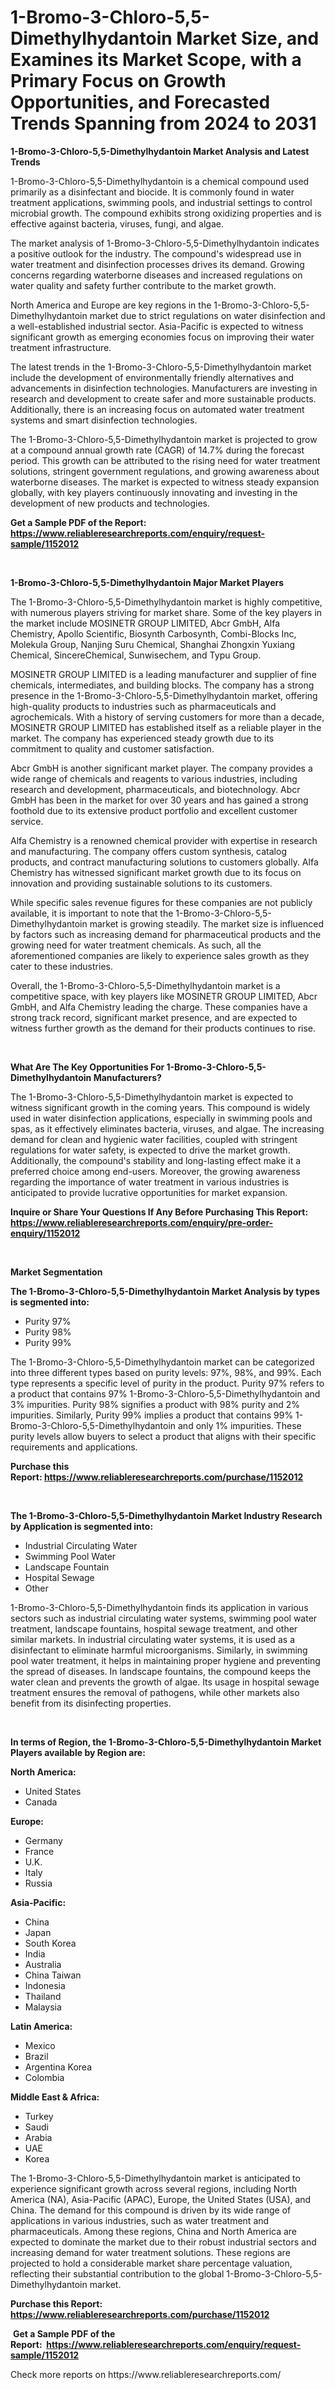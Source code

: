 <p><h1>1-Bromo-3-Chloro-5,5-Dimethylhydantoin Market Size, and Examines its Market Scope, with a Primary Focus on Growth Opportunities, and Forecasted Trends Spanning from 2024 to 2031</h1></p><p><strong>1-Bromo-3-Chloro-5,5-Dimethylhydantoin Market Analysis and Latest Trends</strong></p>
<p><p>1-Bromo-3-Chloro-5,5-Dimethylhydantoin is a chemical compound used primarily as a disinfectant and biocide. It is commonly found in water treatment applications, swimming pools, and industrial settings to control microbial growth. The compound exhibits strong oxidizing properties and is effective against bacteria, viruses, fungi, and algae.</p><p>The market analysis of 1-Bromo-3-Chloro-5,5-Dimethylhydantoin indicates a positive outlook for the industry. The compound's widespread use in water treatment and disinfection processes drives its demand. Growing concerns regarding waterborne diseases and increased regulations on water quality and safety further contribute to the market growth.</p><p>North America and Europe are key regions in the 1-Bromo-3-Chloro-5,5-Dimethylhydantoin market due to strict regulations on water disinfection and a well-established industrial sector. Asia-Pacific is expected to witness significant growth as emerging economies focus on improving their water treatment infrastructure.</p><p>The latest trends in the 1-Bromo-3-Chloro-5,5-Dimethylhydantoin market include the development of environmentally friendly alternatives and advancements in disinfection technologies. Manufacturers are investing in research and development to create safer and more sustainable products. Additionally, there is an increasing focus on automated water treatment systems and smart disinfection technologies.</p><p>The 1-Bromo-3-Chloro-5,5-Dimethylhydantoin market is projected to grow at a compound annual growth rate (CAGR) of 14.7% during the forecast period. This growth can be attributed to the rising need for water treatment solutions, stringent government regulations, and growing awareness about waterborne diseases. The market is expected to witness steady expansion globally, with key players continuously innovating and investing in the development of new products and technologies.</p></p>
<p><strong>Get a Sample PDF of the Report:&nbsp; <a href="https://www.reliableresearchreports.com/enquiry/request-sample/1152012">https://www.reliableresearchreports.com/enquiry/request-sample/1152012</a></strong></p>
<p>&nbsp;</p>
<p><strong>1-Bromo-3-Chloro-5,5-Dimethylhydantoin Major Market Players</strong></p>
<p><p>The 1-Bromo-3-Chloro-5,5-Dimethylhydantoin market is highly competitive, with numerous players striving for market share. Some of the key players in the market include MOSINETR GROUP LIMITED, Abcr GmbH, Alfa Chemistry, Apollo Scientific, Biosynth Carbosynth, Combi-Blocks Inc, Molekula Group, Nanjing Suru Chemical, Shanghai Zhongxin Yuxiang Chemical, SincereChemical, Sunwisechem, and Typu Group.</p><p>MOSINETR GROUP LIMITED is a leading manufacturer and supplier of fine chemicals, intermediates, and building blocks. The company has a strong presence in the 1-Bromo-3-Chloro-5,5-Dimethylhydantoin market, offering high-quality products to industries such as pharmaceuticals and agrochemicals. With a history of serving customers for more than a decade, MOSINETR GROUP LIMITED has established itself as a reliable player in the market. The company has experienced steady growth due to its commitment to quality and customer satisfaction.</p><p>Abcr GmbH is another significant market player. The company provides a wide range of chemicals and reagents to various industries, including research and development, pharmaceuticals, and biotechnology. Abcr GmbH has been in the market for over 30 years and has gained a strong foothold due to its extensive product portfolio and excellent customer service.</p><p>Alfa Chemistry is a renowned chemical provider with expertise in research and manufacturing. The company offers custom synthesis, catalog products, and contract manufacturing solutions to customers globally. Alfa Chemistry has witnessed significant market growth due to its focus on innovation and providing sustainable solutions to its customers.</p><p>While specific sales revenue figures for these companies are not publicly available, it is important to note that the 1-Bromo-3-Chloro-5,5-Dimethylhydantoin market is growing steadily. The market size is influenced by factors such as increasing demand for pharmaceutical products and the growing need for water treatment chemicals. As such, all the aforementioned companies are likely to experience sales growth as they cater to these industries.</p><p>Overall, the 1-Bromo-3-Chloro-5,5-Dimethylhydantoin market is a competitive space, with key players like MOSINETR GROUP LIMITED, Abcr GmbH, and Alfa Chemistry leading the charge. These companies have a strong track record, significant market presence, and are expected to witness further growth as the demand for their products continues to rise.</p></p>
<p>&nbsp;</p>
<p><strong>What Are The Key Opportunities For 1-Bromo-3-Chloro-5,5-Dimethylhydantoin Manufacturers?</strong></p>
<p><p>The 1-Bromo-3-Chloro-5,5-Dimethylhydantoin market is expected to witness significant growth in the coming years. This compound is widely used in water disinfection applications, especially in swimming pools and spas, as it effectively eliminates bacteria, viruses, and algae. The increasing demand for clean and hygienic water facilities, coupled with stringent regulations for water safety, is expected to drive the market growth. Additionally, the compound's stability and long-lasting effect make it a preferred choice among end-users. Moreover, the growing awareness regarding the importance of water treatment in various industries is anticipated to provide lucrative opportunities for market expansion.</p></p>
<p><strong>Inquire or Share Your Questions If Any Before Purchasing This Report: <a href="https://www.reliableresearchreports.com/enquiry/pre-order-enquiry/1152012">https://www.reliableresearchreports.com/enquiry/pre-order-enquiry/1152012</a></strong></p>
<p>&nbsp;</p>
<p><strong>Market Segmentation</strong></p>
<p><strong>The 1-Bromo-3-Chloro-5,5-Dimethylhydantoin Market Analysis by types is segmented into:</strong></p>
<p><ul><li>Purity 97%</li><li>Purity 98%</li><li>Purity 99%</li></ul></p>
<p><p>The 1-Bromo-3-Chloro-5,5-Dimethylhydantoin market can be categorized into three different types based on purity levels: 97%, 98%, and 99%. Each type represents a specific level of purity in the product. Purity 97% refers to a product that contains 97% 1-Bromo-3-Chloro-5,5-Dimethylhydantoin and 3% impurities. Purity 98% signifies a product with 98% purity and 2% impurities. Similarly, Purity 99% implies a product that contains 99% 1-Bromo-3-Chloro-5,5-Dimethylhydantoin and only 1% impurities. These purity levels allow buyers to select a product that aligns with their specific requirements and applications.</p></p>
<p><strong>Purchase this Report:&nbsp;<a href="https://www.reliableresearchreports.com/purchase/1152012">https://www.reliableresearchreports.com/purchase/1152012</a></strong></p>
<p>&nbsp;</p>
<p><strong>The 1-Bromo-3-Chloro-5,5-Dimethylhydantoin Market Industry Research by Application is segmented into:</strong></p>
<p><ul><li>Industrial Circulating Water</li><li>Swimming Pool Water</li><li>Landscape Fountain</li><li>Hospital Sewage</li><li>Other</li></ul></p>
<p><p>1-Bromo-3-Chloro-5,5-Dimethylhydantoin finds its application in various sectors such as industrial circulating water systems, swimming pool water treatment, landscape fountains, hospital sewage treatment, and other similar markets. In industrial circulating water systems, it is used as a disinfectant to eliminate harmful microorganisms. Similarly, in swimming pool water treatment, it helps in maintaining proper hygiene and preventing the spread of diseases. In landscape fountains, the compound keeps the water clean and prevents the growth of algae. Its usage in hospital sewage treatment ensures the removal of pathogens, while other markets also benefit from its disinfecting properties.</p></p>
<p>&nbsp;</p>
<p><strong>In terms of Region, the 1-Bromo-3-Chloro-5,5-Dimethylhydantoin Market Players available by Region are:</strong></p>
<p>
    <p> <strong> North America: </strong>
        <ul>
            <li>United States</li>
            <li>Canada</li>
        </ul>
        </p> 
    <p> <strong> Europe: </strong>
        <ul>
            <li>Germany</li>
            <li>France</li>
            <li>U.K.</li>
            <li>Italy</li>
            <li>Russia</li>
        </ul>
        </p> 
    <p> <strong> Asia-Pacific: </strong>
        <ul>
            <li>China</li>
            <li>Japan</li>
            <li>South Korea</li>
            <li>India</li>
            <li>Australia</li>
            <li>China Taiwan</li>
            <li>Indonesia</li>
            <li>Thailand</li>
            <li>Malaysia</li>
        </ul>
        </p> 
    <p> <strong> Latin America: </strong>
        <ul>
            <li>Mexico</li>
            <li>Brazil</li>
            <li>Argentina Korea</li>
            <li>Colombia</li>
        </ul>
        </p> 
    <p> <strong> Middle East & Africa: </strong>
        <ul>
            <li>Turkey</li>
            <li>Saudi</li>
            <li>Arabia</li>
            <li>UAE</li>
            <li>Korea</li>
        </ul>
    </p>
    </p>
<p><p>The 1-Bromo-3-Chloro-5,5-Dimethylhydantoin market is anticipated to experience significant growth across several regions, including North America (NA), Asia-Pacific (APAC), Europe, the United States (USA), and China. The demand for this compound is driven by its wide range of applications in various industries, such as water treatment and pharmaceuticals. Among these regions, China and North America are expected to dominate the market due to their robust industrial sectors and increasing demand for water treatment solutions. These regions are projected to hold a considerable market share percentage valuation, reflecting their substantial contribution to the global 1-Bromo-3-Chloro-5,5-Dimethylhydantoin market.</p></p>
<p><strong>Purchase this Report: <a href="https://www.reliableresearchreports.com/purchase/1152012">https://www.reliableresearchreports.com/purchase/1152012</a></strong></p>
<p>&nbsp;<strong>Get a Sample PDF of the Report:&nbsp;&nbsp;<a href="https://www.reliableresearchreports.com/enquiry/request-sample/1152012">https://www.reliableresearchreports.com/enquiry/request-sample/1152012</a></strong></p>
<p><strong></strong></p>
<p>Check more reports on https://www.reliableresearchreports.com/</p>